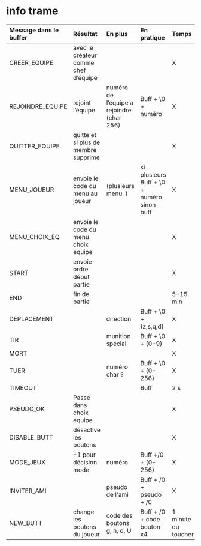 # info trame

|Message dans le buffer|	Résultat|	En plus	|En pratique	|Temps|
|:---------------------|:---------|:--------|:------------|:----|
|CREER_EQUIPE	|avec le créateur comme chef d’équipe	|	||	X|
|REJOINDRE_EQUIPE	|rejoint l’équipe |	numéro de l’équipe a rejoindre (char 256)|	Buff + \0 + numéro 	|X|
|QUITTER_EQUIPE	|quitte et si plus de membre supprime	|	||	X|
|MENU_JOUEUR	|envoie le code du menu au joueur|	 (plusieurs menu. )	| si plusieurs Buff + \0 + numéro sinon buff|	X|
|MENU_CHOIX_EQ	|envoie le code du menu choix équipe|	|	|	X|
|START	|envoie ordre début partie	| 	|  | 	X|
| END |	fin de partie	|	|	| 5-15 min|
|DEPLACEMENT	||	direction|	Buff + \0 + (z,s,q,d) |	X|
|TIR	|	|munition spécial|	Buff + \0 + (0-9)|	X
|MORT	||||			X|
|TUER||		numéro char ?|Buff + \0 + (0-256)|	X|
|TIMEOUT	||	|Buff |2 s|
|PSEUDO_OK | Passe dans choix équipe |||X|
|DISABLE_BUTT | désactive les boutons | ||X|
|MODE_JEUX|+1 pour décision mode | numéro |Buff +/0 + (0-256)|X|
| INVITER_AMI| |pseudo de l'ami | Buff + /0 + pseudo + /0 | X|
| NEW_BUTT| change les boutons du joueur | code des boutons g, h, d, U| Buff + /0 + code bouton x4 | 1 minute ou toucher |
